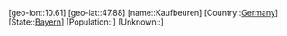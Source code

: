 ﻿---
location: [47.88,10.61]
type: City
tags:
- geo/City


SpocWebEntityId: 31353
isDeleted: false
confidential: public

---
[geo-lon::10.61]
[geo-lat::47.88]
[name::Kaufbeuren]
[Country::[Germany](geo/Continent/Europe/Germany.md)]
[State::[Bayern](geo/Continent/Europe/Germany/Bayern.md)]
[Population::]
[Unknown::]

